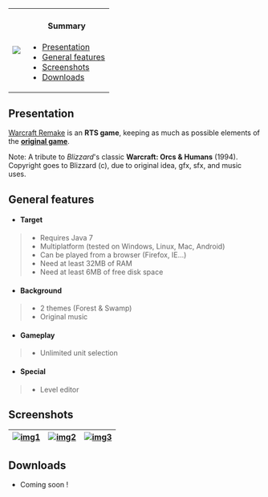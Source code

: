 <table>
    <tr>
        <td>
            <a href="http://www.b3dgs.com/v6/page.php?lang=en&section=warcraft_remake" border="1"><img src="http://www.b3dgs.com/v6/projects/warcraft_remake/warcraft_remake.jpg"/></a>
        </td>
        <td>
            <h4 align="center">Summary</h4>
            <div align="left">
                <ul>
                    <li><a href="#presentation">Presentation</a></li>
                    <li><a href="#general-features">General features</a></li>
                    <li><a href="#screenshots">Screenshots</a></li>
                    <li><a href="#downloads">Downloads</a></li>
                </ul>
            </div>
        </td>
    </tr>
</table>

## Presentation

[Warcraft Remake](http://www.b3dgs.com/v6/page.php?lang=en&section=warcraft_remake) is an __RTS game__, keeping as much as possible elements of the [__original game__](http://en.wikipedia.org/wiki/Warcraft:_Orcs_%26_Humans).

Note: A tribute to _Blizzard_'s classic __Warcraft: Orcs & Humans__ (1994). Copyright goes to Blizzard (c), due to original idea, gfx, sfx, and music uses.

## General features

* #### __Target__
>  * Requires Java 7
>  * Multiplatform (tested on Windows, Linux, Mac, Android)
>  * Can be played from a browser (Firefox, IE...)
>  * Need at least 32MB of RAM
>  * Need at least 6MB of free disk space

* #### __Background__
>  * 2 themes (Forest & Swamp)
>  * Original music

* #### __Gameplay__
>  * Unlimited unit selection

* #### __Special__
>  * Level editor

## Screenshots

| [![img1](http://www.b3dgs.com/v6/projects/warcraft_remake/screens/mini/2.png)](http://www.b3dgs.com/v6/projects/warcraft_remake/screens/2.png) | [![img2](http://www.b3dgs.com/v6/projects/warcraft_remake/screens/mini/4.png)](http://www.b3dgs.com/v6/projects/warcraft_remake/screens/4.png) | [![img3](http://www.b3dgs.com/v6/projects/warcraft_remake/screens/mini/9.png)](http://www.b3dgs.com/v6/projects/warcraft_remake/screens/9.png)
--- | --- | ---

## Downloads

* Coming soon !

